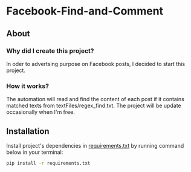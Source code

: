 # Facebook-Find-and-Comment
## About
### Why did I create this project?
In oder to advertsing purpose on Facebook posts, I decided to start this project.
### How it works?
The automation will read and find the content of each post if it contains matched texts from textFiles/regex_find.txt.
The project will be update occasionally when I'm free.
## Installation
Install project's dependencies in [requirements.txt](https://github.com/datdadev/Auto-Find-and-Comment/blob/main/requirements.txt) by running command below in your terminal:

```bash
pip install -r requirements.txt
```
